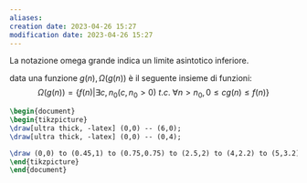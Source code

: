 ```yaml
---
aliases: 
creation date: 2023-04-26 15:27
modification date: 2023-04-26 15:27
---
```


La notazione omega grande indica un limite asintotico inferiore.

data una funzione $g(n), \Omega(g(n))$ è il seguente insieme di funzioni:
$$ \Omega(g(n)) = \{ f(n) | \exists c, n_{0}(c,n_{0} > 0) \ t.c.\ \forall n > n_{0}, 0 \leq cg(n) \leq f(n) \} $$
```tikz
\begin{document}
\begin{tikzpicture}
\draw[ultra thick, -latex] (0,0) -- (6,0);
\draw[ultra thick, -latex] (0,0) -- (0,4);

\draw (0,0) to (0.45,1) to (0.75,0.75) to (2.5,2) to (4,2.2) to (5,3.2); 
\end{tikzpicture}
\end{document}
```



